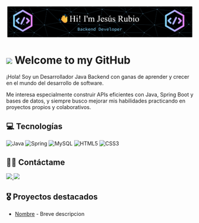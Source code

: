 <p align="center">
  <img alt="Jesus Rubio" src="banner.png">
</p>
<h1>
<img src="https://media1.giphy.com/media/v1.Y2lkPTc5MGI3NjExcmFpYnhnMDcxamNhb3E1cGh0cDAxdzI1OTN0YnZpOWJub3ZwNHV0eiZlcD12MV9pbnRlcm5hbF9naWZfYnlfaWQmY3Q9cw/We5pjY9tr4BV40UnXL/giphy.gif" width="80"/> Welcome to my GitHub</h1>

¡Hola! Soy un Desarrollador Java Backend con ganas de aprender y crecer en el mundo del desarrollo de software.

Me interesa especialmente construir APIs eficientes con Java, Spring Boot y bases de datos, y siempre busco mejorar mis habilidades practicando en proyectos propios y colaborativos.

## 💻 Tecnologías
![Java](https://img.shields.io/badge/java-%23ED8B00.svg?style=for-the-badge&logo=openjdk&logoColor=white)
![Spring](https://img.shields.io/badge/spring-%236DB33F.svg?style=for-the-badge&logo=spring&logoColor=white)
![MySQL](https://img.shields.io/badge/mysql-4479A1.svg?style=for-the-badge&logo=mysql&logoColor=white)
![HTML5](https://img.shields.io/badge/html5-%23E34F26.svg?style=for-the-badge&logo=html5&logoColor=white)
![CSS3](https://img.shields.io/badge/css3-%231572B6.svg?style=for-the-badge&logo=css3&logoColor=white)

## 🤝🏻 Contáctame
<a href="#">
<img src="https://img.shields.io/badge/LINKEDIN-LINKEDIN?style=for-the-badge&label=MODIFICAR&labelColor=black&color=blue" />
</a>
<a href="mailto:jesusantoniorubiot@gmail.com">
<img src="https://img.shields.io/badge/GMAIL-GMAIL?style=for-the-badge&label=jesusantoniorubiot%40gmail.com&labelColor=black&color=EA4335" />
</a>

## 🎖️ Proyectos destacados
- [Nombre](link-al-repo) - Breve descripcion
  
<!--
**Rubioj17/Rubioj17** is a ✨ _special_ ✨ repository because its `README.md` (this file) appears on your GitHub profile.

Here are some ideas to get you started:

- 🔭 I’m currently working on ...
- 🌱 I’m currently learning ...
- 👯 I’m looking to collaborate on ...
- 🤔 I’m looking for help with ...
- 💬 Ask me about ...
- 📫 How to reach me: ...
- 😄 Pronouns: ...
- ⚡ Fun fact: ...
-->
